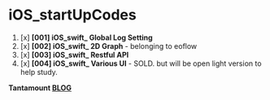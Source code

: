 # iOS_startUpCodes

1. [x] **[001] iOS_swift_ Global Log Setting**
2. [x] **[002] iOS_swift_ 2D Graph** - belonging to eoflow
3. [x] **[003] iOS_swift_ Restful API**
4. [x] **[004] iOS_swift_ Various UI** - SOLD. but will be open light version to help study.

 **Tantamount [BLOG](https://swiospot.blogspot.com/)**

